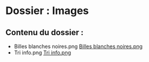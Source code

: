 # Dossier : Images
 
 ## Contenu du dossier : 
- Billes blanches noires.png [Billes blanches noires.png](./Billes_blanches_noires.png)
- Tri info.png [Tri info.png](./Tri_info.png)

